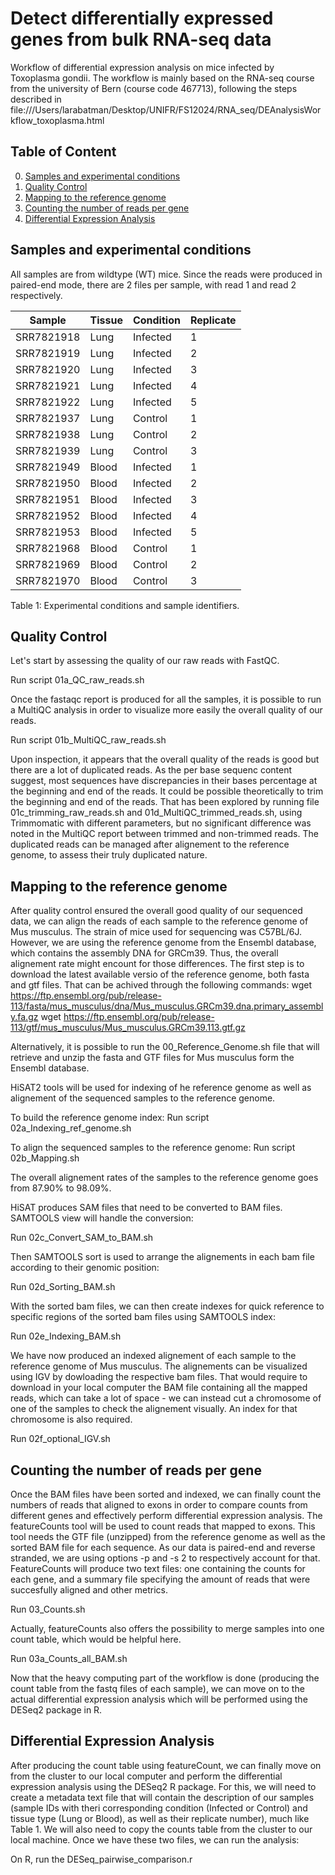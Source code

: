 # Detect differentially expressed genes from bulk RNA-seq data
Workflow of differential expression analysis on mice infected by Toxoplasma gondii.
The workflow is mainly based on the RNA-seq course from the university of Bern (course code 467713), following the steps described in file:///Users/larabatman/Desktop/UNIFR/FS12024/RNA_seq/DEAnalysisWorkflow_toxoplasma.html


## Table of Content

0. [Samples and experimental conditions](#samples-and-experimental-conditions)
1. [Quality Control](#quality-control)
2. [Mapping to the reference genome](#mapping-to-the-reference-genome)
3. [Counting the number of reads per gene](#counting-the-number-of-reads-per-gene)
4. [Differential Expression Analysis](#differential-expression-analysis)

## Samples and experimental conditions
All samples are from wildtype  (WT) mice. 
Since the reads were produced in paired-end mode, there are 2 files per sample, with read 1 and read 2 respectively.


| Sample    | Tissue  | Condition | Replicate |
|-----------|---------|-----------|-----------|
| SRR7821918 | Lung    | Infected  | 1         |
| SRR7821919 | Lung    | Infected  | 2         |
| SRR7821920 | Lung    | Infected  | 3         |
| SRR7821921 | Lung    | Infected  | 4         |
| SRR7821922 | Lung    | Infected  | 5         |
| SRR7821937 | Lung    | Control   | 1         |
| SRR7821938 | Lung    | Control   | 2         |
| SRR7821939 | Lung    | Control   | 3         |
| SRR7821949 | Blood   | Infected  | 1         |
| SRR7821950 | Blood   | Infected  | 2         |
| SRR7821951 | Blood   | Infected  | 3         |
| SRR7821952 | Blood   | Infected  | 4         |
| SRR7821953 | Blood   | Infected  | 5         |
| SRR7821968 | Blood   | Control   | 1         |
| SRR7821969 | Blood   | Control   | 2         |
| SRR7821970 | Blood   | Control   | 3         |
Table 1: Experimental conditions and sample identifiers.

## Quality Control

Let's start by assessing the quality of our raw reads with FastQC.

Run script 01a_QC_raw_reads.sh

Once the fastaqc report is produced for all the samples, it is possible to run a MultiQC analysis in order to visualize more easily the overall quality of our reads.

Run script 01b_MultiQC_raw_reads.sh

Upon inspection, it appears that the overall quality of the reads is good but there are a lot of duplicated reads. As the per base sequenc content suggest, most sequences have discrepancies in their bases percentage at the beginning and end of the reads. It could be possible theoretically to trim the beginning and end of the reads. That has been explored by running file 01c_trimming_raw_reads.sh and 01d_MultiQC_trimmed_reads.sh, using Trimmomatic with different parameters, but no significant difference was noted in the MultiQC report between trimmed and non-trimmed reads. 
The duplicated reads can be managed after alignement to the reference genome, to assess their truly duplicated nature. 

## Mapping to the reference genome

After quality control ensured the overall good quality of our sequenced data, we can align the reads of each sample to the reference genome of Mus musculus. The strain of mice used for sequencing was C57BL/6J. However, we are using the reference genome from the Ensembl database, which contains the assembly DNA for GRCm39. Thus, the overall alignement rate might encount for those differences. 
The first step is to download the latest available versio of the reference genome, both fasta and gtf files. That can be achived through the following commands: 
wget https://ftp.ensembl.org/pub/release-113/fasta/mus_musculus/dna/Mus_musculus.GRCm39.dna.primary_assembly.fa.gz
wget https://ftp.ensembl.org/pub/release-113/gtf/mus_musculus/Mus_musculus.GRCm39.113.gtf.gz

Alternatively, it is possible to run the 00_Reference_Genome.sh file that will retrieve and unzip the fasta and GTF files for Mus musculus form the Ensembl database. 

HiSAT2 tools will be used for indexing of he reference genome as well as alignement of the sequenced samples to the reference genome.

To build the reference genome index: 
Run script 02a_Indexing_ref_genome.sh

To align the sequenced samples to the reference genome:
Run script 02b_Mapping.sh

The overall alignement rates of the samples to the reference genome goes from 87.90% to 98.09%. 

HiSAT produces SAM files that need to be converted to BAM files. SAMTOOLS view will handle the conversion:

Run 02c_Convert_SAM_to_BAM.sh

Then SAMTOOLS sort is used to arrange the alignements in each bam file according to their genomic position:

Run 02d_Sorting_BAM.sh

With the sorted bam files, we can then create indexes for quick reference to specific regions of the sorted bam files using SAMTOOLS index:

Run 02e_Indexing_BAM.sh

We have now produced an indexed alignement of each sample to the reference genome of Mus musculus. The alignements can be visualized using IGV by dowloading the respective bam files. That would require to download in your local computer the BAM file containing all the mapped reads, which can take a lot of space - we can instead cut a chromosome of one of the samples to check the alignement visually. An index for that chromosome is also required. 

Run 02f_optional_IGV.sh

## Counting the number of reads per gene

Once the BAM files have been sorted and indexed, we can finally count the numbers of reads that aligned to exons in  order to compare counts from different genes and effectively perform differential expression analysis. 
The featureCounts tool will be used to count reads that mapped to exons. This tool needs the GTF file (unzipped) from the reference genome as well as the sorted BAM file for each sequence. As our data is paired-end and reverse stranded, we are using options -p and -s 2 to respectively account for that. FeatureCounts will produce two text files: one containing the counts for each gene, and a summary file specifying the amount of reads that were succesfully aligned and other metrics. 

Run 03_Counts.sh

Actually, featureCounts also offers the possibility to merge samples into one count table, which would be helpful here. 

Run 03a_Counts_all_BAM.sh

Now that the heavy computing part of the workflow is done (producing the count table from the fastq files of each sample), we can move on to the actual differential expression analysis which will be performed using the DESeq2 package in R.

## Differential Expression Analysis

After producing the count table using featureCount, we can finally move on from the cluster to our local computer and perform the differential expression analysis using the DESeq2 R package.
For this, we will need to create a metadata text file that will contain the description of our samples (sample IDs with theri corresponding condition (Infected or Control) and tissue type (Lung or Blood), as well as their replicate number), much like Table 1.
We will also need to copy the counts table from the cluster to our local machine. 
Once we have these two files, we can run the analysis:

On R, run the DESeq_pairwise_comparison.r

<!--

#Check the status of your repository
git status

#Stage changes
git add filename   # or use 'git add .' to stage all changes

#Commit changes
git commit -m "Your commit message"

#Push to GitHub
git push origin main

#To save changes before pulling
git stash


#To retrieve the changes after pulling
git stash pop
-->

